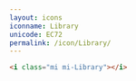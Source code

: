 ```yaml
---
layout: icons
iconname: Library
unicode: EC72
permalink: /icon/Library/
---
```


``` html
<i class="mi mi-Library"></i>
```

